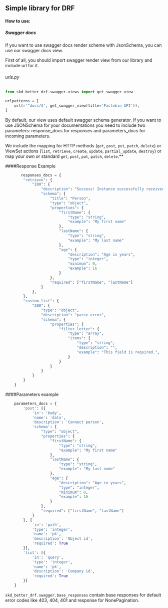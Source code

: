 ## Simple library for DRF
#### How to use:

##### Swagger docs
If you want to use swagger docs render scheme with JsonSchema, you can use our swagger docs view.

First of all, you should import swagger render view from our library and include url for it.

###### urls.py
```python
from skd_better_drf.swagger.views import get_swagger_view

urlpatterns = [
    url(r'^docs/$', get_swagger_view(title='Pastebin API')),
]
````


By default, our view uses default swagger schema generator. If you want to use JSONSchema for your documentations you need to include two parameters: response_docs for responses and parameters_docs for incoming parameters.

We include the mapping for HTTP methods (`get`, `post`, `put`, `patch`, `delete`) or ViewSet actions (`list`, `retrieve`, `create`, `update`, `partial_update`, `destroy`)
or map your own or standard `get`, `post`, `put`, `patch`, `delete`.**

####Response Example


```python
       responses_docs = {
        "retrieve": {
            "200": {
                "description": "Success! Instance successfully received",
                "schema": {
                    "title": "Person",
                    "type": "object",
                    "properties": {
                        "firstName": {
                            "type": "string",
                            "example": "My first name"
                        },
                        "lastName": {
                            "type": "string",
                            "example": "My last name"
                        },
                        "age": {
                            "description": "Age in years",
                            "type": "integer",
                            "minimum": 0,
                            "example": 16
                        }
                    },
                    "required": ["firstName", "lastName"]
                }
            },
        },
        "custom_list": {
            "200": {
                "type": "object",
                "description": "parse error",
                "schema": {
                    "properties": {
                        "filter_letter": {
                            "type": "array",
                            "items": {
                                "type": "string",
                                "description": "",
                                "example": "This field is required.",
                            }
                        }
                    }
                }
            }
        }
    }
```

####Parameters example

```python
    parameters_docs = {
        'post': [{
            'in': 'body',
            'name': 'data',
            'description': 'Connect person',
            'schema': {
                "type": "object",
                "properties": {
                    "firstName": {
                        "type": "string",
                        "example": "My first name"
                    },
                    "lastName": {
                        "type": "string",
                        "example": "My last name"
                    },
                    "age": {
                        "description": "Age in years",
                        "type": "integer",
                        "minimum": 0,
                        "example": 16
                    }
                },
                "required": ["firstName", "lastName"]
            }
        }, {
            'in': 'path',
            'type': 'integer',
            'name': 'pk',
            'description': 'Object id',
            'required': True
        }],
        'list': [{
            'in': 'query',
            'type': 'integer',
            'name': 'pk',
            'description': 'Company id',
            'required': True
        }]
    }
```

`skd_better_drf.swagger.base_responses` contain base responses for default error codes like 403, 404, 401 and response for NonePagination.
